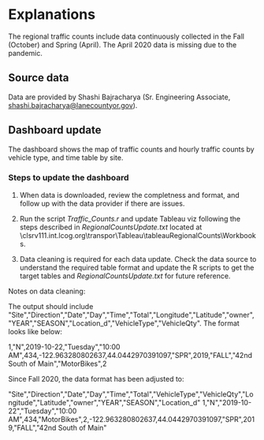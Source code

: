 # Explanations

The regional traffic counts include data continuously collected in the Fall (October) and Spring (April). The April 2020 data is missing due to the pandemic. 

## Source data

Data are provided by Shashi Bajracharya (Sr. Engineering Associate, shashi.bajracharya@lanecountyor.gov).

## Dashboard update

The dashboard shows the map of traffic counts and hourly traffic counts by vehicle type, and time table by site. 

### Steps to update the dashboard

1. When data is downloaded, review the completness and format, and follow up with the data provider if there are issues. 

2. Run the script *Traffic_Counts.r* and update Tableau viz following the steps described in *RegionalCountsUpdate.txt* located at \\clsrv111.int.lcog.org\transpor\Tableau\tableauRegionalCounts\Workbooks. 

3. Data cleaning is required for each data update. Check the data source to understand the required table format and update the R scripts to get the target tables and *RegionalCountsUpdate.txt* for future reference.

Notes on data cleaning:

The output should include "Site","Direction","Date","Day","Time","Total","Longitude","Latitude","owner","YEAR","SEASON","Location_d","VehicleType","VehicleQty". The format looks like below:

1,"N",2019-10-22,"Tuesday","10:00 AM",434,-122.963280802637,44.0442970391097,"SPR",2019,"FALL","42nd South of Main","MotorBikes",2

Since Fall 2020, the data format has been adjusted to:

"Site","Direction","Date","Day","Time","Total","VehicleType","VehicleQty","Longitude","Latitude","owner","YEAR","SEASON","Location_d"
1,"N","2019-10-22","Tuesday","10:00 AM",434,"MotorBikes",2,-122.963280802637,44.0442970391097,"SPR",2019,"FALL","42nd South of Main"